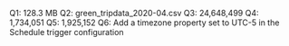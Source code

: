 Q1: 128.3 MB
Q2: green_tripdata_2020-04.csv
Q3: 24,648,499
Q4: 1,734,051
Q5: 1,925,152
Q6: Add a timezone property set to UTC-5 in the Schedule trigger configuration